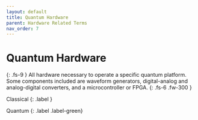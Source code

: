 ```yaml
---
layout: default
title: Quantum Hardware
parent: Hardware Related Terms
nav_order: 7
---
```


# Quantum Hardware
{: .fs-9 }
All hardware necessary to operate a specific quantum platform. Some components included are waveform generators, digital-analog and analog-digital converters, and a microcontroller or FPGA.
{: .fs-6 .fw-300 }

Classical
{: .label }

Quantum
{: .label .label-green}
<!-- 
## Full Definition


## Examples -->

<!-- ## Synonyms

-  -->

<!-- ## Related Terms

-->
<!-- ## Sources -->
